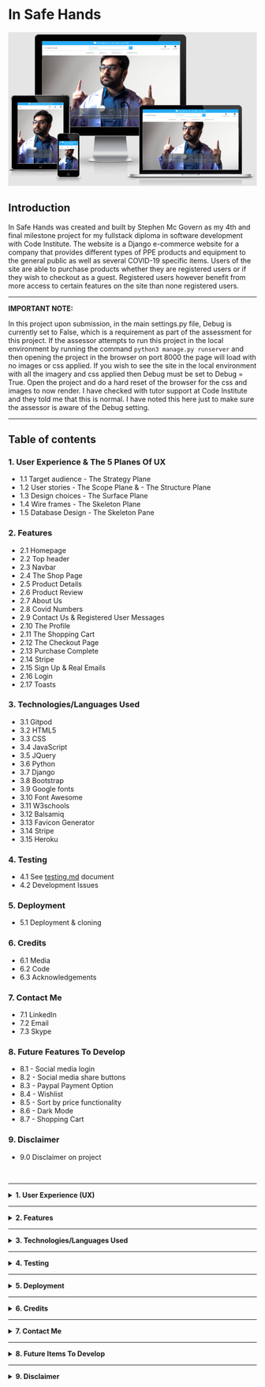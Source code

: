 # **In Safe Hands** #

![Image of site on many screens](/media/readme_images/site_responsive_image.png)

## **Introduction** ##

In Safe Hands was created and built by Stephen Mc Govern as my 4th and final milestone project for my fullstack diploma in software development with Code Institute. The website is a Django e-commerce website for a company that provides different types of PPE products and equipment to the general public as well as several COVID-19 specific items. Users of the site are able to purchase products whether they are registered users or if they wish to checkout as a guest. Registered users however benefit from more access to certain features on the site than none registered users.

<hr>

**IMPORTANT NOTE:**

In this project upon submission, in the main settings.py file, Debug is currently set to False, which is a requirement as part of the assessment for this project. If the assessor attempts to run this project in the local environment by running the command `python3 manage.py runserver` and then opening the project in the browser on port 8000 the page will load with no images or css applied. If you wish to see the site in the local environment with all the imagery and css applied then Debug must be set to Debug = True. Open the project and do a hard reset of the browser for the css and images to now render. I have checked with tutor support at Code Institute and they told me that this is normal. I have noted this here just to make sure the assessor is aware of the Debug setting. 

<hr>

## **Table of contents** ## 

### **1. User Experience & The 5 Planes Of UX** ###
* 1.1 Target audience - The Strategy Plane
* 1.2 User stories - The Scope Plane & - The Structure Plane
* 1.3 Design choices - The Surface Plane
* 1.4 Wire frames - The Skeleton Plane
* 1.5 Database Design - The Skeleton Pane

### **2. Features** ###
* 2.1 Homepage 
* 2.2 Top header
* 2.3 Navbar
* 2.4 The Shop Page
* 2.5 Product Details
* 2.6 Product Review
* 2.7 About Us
* 2.8 Covid Numbers
* 2.9 Contact Us & Registered User Messages
* 2.10 The Profile
* 2.11 The Shopping Cart
* 2.12 The Checkout Page
* 2.13 Purchase Complete
* 2.14 Stripe 
* 2.15 Sign Up & Real Emails
* 2.16 Login
* 2.17 Toasts

### **3. Technologies/Languages Used** ###
* 3.1 Gitpod
* 3.2 HTML5
* 3.3 CSS
* 3.4 JavaScript
* 3.5 JQuery
* 3.6 Python
* 3.7 Django
* 3.8 Bootstrap 
* 3.9 Google fonts
* 3.10 Font Awesome
* 3.11 W3schools
* 3.12 Balsamiq 
* 3.13 Favicon Generator
* 3.14 Stripe 
* 3.15 Heroku

### **4. Testing** ###
* 4.1 See [testing.md](testing.md) document 
* 4.2 Development Issues

### **5. Deployment** ###
* 5.1 Deployment & cloning

### **6. Credits** ###
* 6.1 Media
* 6.2 Code 
* 6.3 Acknowledgements

### **7. Contact Me** ###
* 7.1 LinkedIn
* 7.2 Email
* 7.3 Skype

### **8. Future Features To Develop** ###
* 8.1 - Social media login
* 8.2 - Social media share buttons
* 8.3 - Paypal Payment Option
* 8.4 - Wishlist
* 8.5 - Sort by price functionality
* 8.6 - Dark Mode
* 8.7 - Shopping Cart

### **9. Disclaimer** ###
* 9.0 Disclaimer on project

<br>
<hr>

<details>
<summary><strong>
1. User Experience (UX)
</strong></summary>
<br>

#### **1.1 - Target Audience - The Strategy Plane** ####

* The websites target audience is users who are looking to purchase various types of PPE equipment that the store provides. The website is a B2C (Business to consumer) website and is not aimed at the B2B (Business to business) market. The main goal of the business is to sell various type of PPE equipment to as many people as possible. Part of the business strategy is to keep users coming back to the site even if they are not buying a product on that particular visit. The more times someone visits your site, the greater the chance of them purchasing something from the store. Part of the strategy of getting users to return to the site is the covid numbers page that gives users a vast amount of user friendly interactive data on the current covid situation. This data while free to view and use, is kept behind a registered users wall, so anyone wishing to use it has to register to view it. The data is not generated by the store, but is compiled by our world in data. I recognize the potential that someone may register, view the data source and then start to use the our world in data site instead of the in safe hands site, but this is unavoidable when using 3rd party data. 

<hr>

#### **1.2 - User Stories - The Scope Plane** ####

* The main aim of the site is to sell various types of PPE equipment to the consumer market. Users who search for, and come to the site are, for the majority, already in buying mode. Therefore you want to facilitate a streamline buying experience with as few barriers as possible from product view to taking payment. The site functionality will allow users to view all of the products on the site in detail, proceed straight to a guest checkout where they can to complete the order if they so wish. The site also offers features that are only available to registered users such as the profile page, the order history page, the create reviews functionality, and the the priority messages feature. While the site offers features that are only available to logged in users, it will not lose sales by forcing people to register to complete a purchase.<br><br>
* <strong>User story - Site Owner: As the owner of the e-commerce site I want:</strong><br>
* I want to be able to offer my customers a range of various types of PPE products so i can: acquire new customers and retain regular ones who will buy their PPE products from me
* I want to be able to manage all of the items that my store sells myself so i can: Add, edit, update and remove different items quickly and easily depending on how they are selling 
* I want to offer my customers a simple, efficient and user friendly shopping experience so i can: Offer users have a good user experience on the site they will come back and provide repeat business
* I want to offer registered customers access to the latest Covid-19 data all in one place so i can: offer users a reason to come back to the site on a regular basis, they need to register to view this data so this allows me to send them email marketing to encourage them to buy and to update them on the store
* I want to encourage my users to register so i can: so they can save their details and streamline the purchasing process. Once they have registered I can also email market to this database of customers
* I want to provide a guest checkout so i can: offer users who do not wish to register the ability to still purchase from the store and checkout out in a quick and easy manner so the store doesn’t lose any potential business

#### **1.2 - User Stories - The Structure Plane** ####

* The structure of the site is based upon a base.html template that is replicated across all pages on the site. In the English speaking world people read from left to right and from top to bottom. Therefore the website should reflect this. On every page all of the site navigation is retained at the top of the page. This creates a comfortable user experience as once a user has a feel for the sites navigation and functionality, they can see it is replicated across the site, they are not confronted with a new layout or design on each page. The Navar is broken up into 4 separate categories. Shop PPE, About Us, Covid Info, and Contact Us. As the main aim of the site is to sell PPE equipment the first dropdown menu the user comes to is the Shop PPE menu. From here the user can view all of the PPE products or view them category by category. The about us, covid info and contact us pages contain only information on these items so the information is all grouped into relevant sub pages. The account management is all navigated to via the "My Account" drop down menu, and the shopping cart and checkout from the cart. When designing the sites structure, the user stories below were part of that formation process.<br><br>
* <strong>User story - Site User: As a shopper on the site I want to:</strong><br>
* I want to view all of the products in the store so i can: select a product to purchase
* I want to view individual products and their details so i can: identify the price, description, product protection rating, see the product image
* I want to, at a glance, be able to keep track of my purchases at any time on the site so i can: keep track of the value of goods in my cart so i can avoid spending to much money
* I want to be able to register for an account quickly and easily so i can: have a personal account on the site if I become a regular user
* I want to be able to log in and log out quickly and easily so i can: know my account can be securely logged on and off with only a few clicks. 
* I want to be able to recover my password simply if I forget it so i can: regain access to my account 
* I want to view my profile when i wish so i can: see my order history and order details 
* I want to search for a specific product or category so i can: quickly find the item that I am looking for 
* I want to easily select the quantity of a product once I have chosen to buy it so i can: add more of the product to the cart if I choose to buy more with a few clicks 
* I want to be offered a quick and easy checkout procedure so i: don’t have to register for an account if I don’t want to and still avail of a quick and easy checkout process 
* I want to be able to fully adjust my cart before checkout: incase I decide to buy more or a product, remove a product, or have selected the incorrect amount of a product
* I want to see an order confirmation in detail once ive completed my purchase so i can: verify that everything with my order is correct
* Most importantly I want to be able to use a payment provider I feel safe with so i can: feel safe and secure that my card details will be safe with this purchase  
<hr>

#### **1.3 - Design Choices - The Surface Plane** ####
<br>

**FONTS**

* For the website i decided to use the google font style of Josefin Sans. The idea of this typeface is to be geometric, elegant, with a vintage feeling. It is inspired by geometric sans serif designs from the 1920s. The link to the Josefin Sans font on Google Font can be found by clicking: [Here](https://fonts.google.com/specimen/Josefin+Sans#standard-styles)

![Image of Josefin Sans font](/media/readme_images/josefin_sans_image.png)

**ICONS**

* I have also incorporated icons throughout the website as they offer the user a more positive and intuitive user experience. All the icons that i have used came from Font Awesome website The link to the Font Awesome website can be found by clicking: [Here](https://fontawesome.com/)

**COLOURS**

* The primary colour i decided on for the website was the colour blue, specifically the colour #1fb4ff

![Image of #1fb4ff](/media/readme_images/1fb4ff.png)

* I chose the color blue because blue is typically associated with credibility, trust, knowledge, professionalism, cleanliness and calming. All of these qualities are valued in the medical/health industry which meant that blue was the ideal choice for this project.
* For the secondary colours i used the website Coolors to decide on which additional colour combination to use. Coolors is free website that uses a generator to run through different colours and palettes that will match and compliment the colours you have selected so far. The website can be found by clicking this link: [Click Here](https://coolors.co/)
* The full palette of colours i decided on to go with and their uses can be viewed below:

![Image of ms4 colour palette](/media/readme_images/MS4_colour_palette.png)

* #343A40 is the colour of the text on the site. This is the Bootstrap 4 colour for the class text-dark as Bootstrap 4 doesn't have a text-black colour
* #c3c1c1 is the silver/grey secondary colour that is used lightly throughout the site for things like borders
* #ffffff is the standard white colour that is the base of the site 
* #dc3545 is the standard Bootstrap red colour for warnings suck as invalid credit card information entered or warning toasts 

**IMAGES**

* Some of the imagery i used for the website was taken from Unsplash. Unsplash is a platform powered by a community of creators that have provided hundreds of thousands of their own photos for others to use in their projects free of charge as long as they abide by the Unsplash licence terms and conditions. These T&C's can be viewed by clicking [Here](https://unsplash.com/license) 
<hr>

#### **1.4 - Wire Frames - The Skeleton Plane** ####
<br>

* The wire frames for the site can be found here: [wireframes.md](wireframes.md)

<hr>

#### **1.5 - Database Design - The Skeleton Plane** ####
<br>

* Django works with SQL databases by default, I used SQLite during development. Heroku provides a PostgreSQL database for deployment. Below you can find all of the models used in this project and also a visualization of the database schema and its relationships and structure.<br>

* **The Database Schema**

![Image of database schema](/media/readme_images/database_schema.jpeg)

* **The Models**

<strong>Checkout/Models/`Order`:</strong>

| Name              | Database Key    | Field Type    | Type Validation                                                                      |
|-------------------|-----------------|---------------|--------------------------------------------------------------------------------------|
| Order Number      | order_number    | CharField     | `max_length=32, null=False, editable=False`                                            |
| User              | user_profile    | ForeignKey    | `UserProfile, on_delete=models.SET_NULL, null=True, blank=True, related_name='orders'` |
| Date & Time       | date            | DateTimeField | `auto_now_add=True`                                                                    |
| First Name        | first_name      | CharField     | `max_length=50, null=False, blank=False`                                               |
| Last Name         | last_name       | CharField     | `max_length=50, null=False, blank=False`                                               |
| Full Name         | full_name       | CharField     | `max_length=100, null=True, blank=True`                                                |
| Email             | email           | EmailField    | `max_length=254, null=False, blank=False`                                              |
| Phone Number      | phone_number    | CharField     | `max_length=20, null=False, blank=False`                                               |
| Street Address 1  | street_address1 | CharField     | `max_length=80, null=False, blank=False`                                               |
| Street Address 2  | street_address2 | CharField     | `max_length=80, null=False, blank=False`                                               |
| Town or City      | town_or_city    | CharField     | `max_length=40, null=False, blank=False`                                               |
| County            | county          | CharField     | `max_length=80, null=True, blank=True`                                                 |
| Eircode           | eircode         | CharField     | `max_length=20, null=True, blank=True`                                                 |
| Country           | country         | CharField     | `blank_label='Select Country *', null=False, blank=False`                              |
| Delivery          | delivery_cost   | DecimalField  | `max_digits=6, decimal_places=2, null=False, default=0`                               |
| Order Total       | order_total     | DecimalField  | `max_digits=10, decimal_places=2, null=False, default=0`                               |
| Grand Total       | grand_total     | DecimalField  | `max_digits=10, decimal_places=2, null=False, default=0`                               |
| Original Cart     | original_cart   | TextField     | `null=False, blank=False, default=''`                                                  |
| Stripe Payment ID | stripe_pid      | CharField     | `max_length=254, null=False, blank=False, default=''`                                  |
<br>

<strong>Checkout/Models/`OrderLineItem`:</strong>

| Name            | Database Key   | Field Type   | Type Validation                                                                      |
|:-----------------|:----------------|:--------------|:--------------------------------------------------------------------------------------|
| Order           | order          | ForeignKey   | `Order, null=False, blank=False, on_delete=models.CASCADE, related_name='lineitems'` |
| Product         | product        | ForeignKey   | `Product, null=False, blank=False, on_delete=models.CASCADE`                         |
| Quantity        | quantity       | IntegerField | `null=False, blank=False, default=0`                                                 |
| Line Item Total | lineitem_total | DecimalField | `max_digits=6, decimal_places=2, null=False, blank=False, editable=False`            |

<br>

<strong>Contact Us/Models/`ContactMessages`:</strong>

| Name          | Database Key  | Field Type    | Type Validation                                                |
|:---------------:|:---------------:|:---------------:|----------------------------------------------------------------|
| Sender        | sender        | ForeignKey    | `UserProfile, on_delete=models.CASCADE, null=True, blank=True` |
| Subject       | subject       | CharField     | `max_length=80, null=False, blank=False`                       |
| Message       | message       | TextField     | `max_length=3000, null=False, blank=False`                     |
| Date & Time   | date          | DateTimeField | `auto_now_add=True, editable=False`                            |
| Contact Email | contact_email | EmailField    | `max_length=254, null=True, blank=True`                        |

<br>

<strong>Products/Models/`Category`:</strong>

|      Name     |  Database Key | Field Type |             Type Validation            |
|:-------------:|:-------------:|:----------:|:--------------------------------------:|
|      Name     |      name     |  CharField |      `max_length=200, blank=False`     |
| Friendly Name | friendly_name |  CharField | `max_length=200, null=True,blank=True` |

<br>

<strong>Products/Models/`Product`:</strong>

| Name              | Database Key | Field Type   | Type Validation                                                |
|-------------------|--------------|--------------|----------------------------------------------------------------|
| Category          | category     | ForeignKey   | `'Category', null=True, blank=True, on_delete=models.SET_NULL` |
| Product Id        | p_id         | CharField    | `max_length=200, null=True, blank=True`                        |
| Name              | name         | CharField    | `max_length=200`                                               |
| Description       | description  | TextField    |                                                                |
| Price             | price        | DecimalField | `max_digits=6, decimal_places=2`                               |
| Protection Rating | rating       | DecimalField | `max_digits=6, decimal_places=2, null=True, blank=True`        |
| Image URL         | image_url    | URLField     | `max_length=1024, null=True, blank=True`                       |
| Image             | image        | ImageField   | `null=True, blank=True`                                        |

<br>

<strong>Products/Models/`UserProfile`:</strong>

| Name                     | Database Key            | Field Type    | Type Validation                                       |
|--------------------------|-------------------------|---------------|-------------------------------------------------------|
| User                     | user                    | OneToOneField | `User, on_delete=models.CASCADE`                      |
| Default Email            | default_email           | EmailField    | `max_length=254, null=True, blank=True`               |
| Default Phone number     | default_phone_number    | CharField     | `max_length=20, null=True, blank=True`                |
| Default Street Address 1 | default_street_address1 | CharField     | `max_length=80, null=True, blank=True`                |
| Default Street Address 2 | default_street_address2 | CharField     | `max_length=80, null=True, blank=True`                |
| Default Town Or City     | default_town_or_city    | CharField     | `max_length=40, null=True, blank=True`                |
| Default County           | default_county          | CharField     | `max_length=80, null=True, blank=True`                |
| Default Eircode          | default_eircode         | CharField     | `max_length=20, null=True, blank=True`                |
| Default Country          | default_country         | CountryField  | `blank_label='Select Country', null=True, blank=True` |                                       |

<br>

<strong>Reviews/Models/`ProductReview`:</strong>

|       Name       |   Database Key   |   Field Type  |                          Type Validation                         |
|:----------------|:----------------|:-------------|:----------------------------------------------------------------|
|   Review Title   |   review_title   |   CharField   |             `max_length=90, null=False, blank=False`             |
| Reviewed Product | reviewed_product |   ForeignKey  |   `Product, null=False, blank=False, on_delete=models.CASCADE`   |
|     Reviewer     |     reviewer     |   ForeignKey  | `UserProfile, null=False, blank=False, on_delete=models.CASCADE` |
|      Review      |      review      |   TextField   |                         `max_length=500`                         |
|    Date & Time   |       date       | DateTimeField |                        `auto_now_add=True`                       |
<br>

</details>

<hr>

<details>
<summary><strong>
2. Features
</strong></summary>
<br>

#### **2.1 - Home Page** ####

* When the user lands on the homepage they will see the main homepage image which is of a doctor. In this image the doctor is pointing upwards towards the top of the page with the forefinger on each hand. I choose this image specifically because i thought it worked well as the doctor appears to be pointing towards towards the dropdown menu and the search bar located above the image, so at a glance its like he is drawing your attention to the main functioning part of the page. 

![Image of homepage](media/readme_images/homepage.png)

* At the base of the page i have used a bootstrap carousel to display 3 reviews that customers have left about the site. On these carousels i have used an image of a person (To represent the customer) and their brief review. I have also used indicators letting users see visually below the review that there are 3 reviews in total that are being filtered through. I have disabled click feature so users don't have the ability to click through the reviews, the reviews are on a set timer and rotate evenly.

<hr>

#### **2.2 - Top header** ####

* The top header on the page consists of 3 separate items. The company brand/logo occupies the top left 3rd of the screen. If the user clicks on the company brand/name the user will be be brought back to the homepage.

![Image of brand/logo](media/readme_images/brand:logo.png)

* The center of the screen is occupied by the search bar. Here users can search for items in the store by typing in a key/search word. If that word is in the name or description of the product then the page will return a list of those products for the user to view. If there are no items that match the search/keyword then no products will be displayed on the products page and the user will see the message 0 Products found for "(search/keyword)". If the user doesn't enter a search/keyword and just presses the search button then they will be brought to the all products page where all of the products available are listed. 

![Image of search bar](media/readme_images/search_bar.png)

* The right hand side of the header is where the user login and shopping cart are located. Here users can see at a glance if anything is in their cart and if so the value of those items. When the shopping cart is empty the cart test will be black. When the user adds an item to the shopping cart the value of those items will be displayed on the cart in red. I choose to make the text red as it is more catching and it will stand out clearly against the black. 

![Image of shopping cart](media/readme_images/shopping_cart.png)

* If the user clicks on the My Account icon they will, depending on if they are logged in or not, see different account management options. A none logged in user will see the the option to register or to log in. (Screenshot Below)

![Image of user icon](media/readme_images/user_account.png)

* A logged in user will see the options to view their profile, and to logout.

![Image of logged in user options](media/readme_images/user_account_logged_in.png)

* An admin or superuser will see the same options as a logged in user however they will also see the option to Add Products to the store. Only superusers and admin staff have this functionality. (Screenshot below)

![Image of superuser options](media/readme_images/super_user_logged_in.png)

<hr>

#### **2.3 - The Navbar** ####

* The navbar is a bootstrap navbar that contains 4 separate dropdown menus to allow users to easily navigate the site. The first dropdown is the one that is for the store and will allow users to search for different types of PPE products that the site offers. Users can search for all the PPE equipment on one single page, or search via category of items the store sells.

![Image of Shop PPE dropdown](media/readme_images/shop_dropdown.png)

* The second dropdown item will bring users to the about us page where user can read a bit more information about the company. This is just a standard about us page one would expect. 

![Image of about us dropdown](media/readme_images/about_us.png)

* The third dropdown is the one for up to date information on Covid-19.

![Image of covid numbers dropdown](media/readme_images/covid_numbers.png)

* The final dropdown will bring the users to the contact us page. 

![Image of contact us dropdown](media/readme_images/contact_us.png)

* On mobile devices the navbar will shrink and can be opened by the user if they click on the hamburger icon on the top left of the page. After clicking all of the items will again be visible for the user to navigate the site. 

![Image of Navbar on mobile](media/readme_images/navbar_opened.png)
<hr>

#### **2.4 - The Shop Page** ####

* Users to the site have the ability to shop in a number of different ways on the site. The first way is using the search bar at the top of the page. Here users can search for products via a products name, or by a key word that is mentioned in the products description. The page will return the number of products that meet that search criteria and also display the number of items its returned in the top left above the items (Screenshot below)

![Image of name searched for via name](media/readme_images/search_via_name.png)

* The second way users can shop is via the SHOP PPE dropdown menu in the navbar. Here all of the items the shop sells are broken up into their respective categories, so users can quickly and easily search for what they need with a few clicks. 

![Image of shop dropdown](media/readme_images/shop_dropdown.png)

* After the user clicks on a category the page will render all of the products in that category and also display the number of products in that category. The image below is what is displayed if the user searches for "covid testing" 

![Image of category search results](media/readme_images/covid_testing_search.png)

* Finally if the user just clicks on the search button on the search bar without entering anything to search for then all of the products the store currently sells will be listed 

![Image of all products](media/readme_images/all_products.png)

<hr>

#### **2.5 - Product Details Page** ####

* The product details page gives users a detailed view of the product they are considering buying. The page will render the exact same for each product, only the product information will change to allow for a better user experience. Logged in users and guest users will see the same page layout apart from one difference, and that is logged in users will see the "Review This Product" button. On the product details page users will see:
1. Product Name 
2. Product Price
3. Protection level offered by the product
4. Product Category
5. Product Description
6. Read the reviews


The functionality on this page will: 
1. Allow users to add a specified quantity of a product to the cart
2. Post reviews (Logged in users only) 

Admin users will also have the ability to:
1. Edit a product
2. Delete a product 

![Image of product details page](media/readme_images/product_details.png)

* The page will maintain its structure on tablets (Screenshots below:)<br>

![Image of product details page on tablet](media/readme_images/product_details_tablet.png)

<br>

However on smaller mobile devices and mobile phones the product information will stack one section on top of the other segregated by section type (Screenshots below:)<br>

![Image of product details page on mobile phone](media/readme_images/product_details_mobile_1.png)

<br>

![Image of product details page on mobile phone](media/readme_images/product_details_mobile_2.png)


<hr>

#### **2.6 - Product Review Page** ####

* One of the pass criteria for this project was to:<br>

* <strong>"Implement at least 1 form, with validation, that allows users to create and edit models in the backend"</strong>

* The feature i have chosen for this is criteria is a registered users product review feature. A product review feature is something that most users expect to find on a modern e-commerce website. A review feature is a benefit to both customers and the store owner alike. When a store offers customers a review function it creates a better user engagement experience on your site. It allows users to leave feedback about what they thought about the product they have purchased. The review feature also lets the user know that their feedback is valued and is listened to. This feature also allows other potential customers to make a better buying decision based on the reviews of other users who have purchased the product. Finally it also allows the store owner to view the feedback each product is receiving. Store owners should never be afraid of a negative review, if a review is negative but constructive it will highlight a weak point that can be improved upon and the store owner will know they have 2 options. Firstly they can relay this feedback back to the manufacturer/supplier and see if it is possible ot improve the product, or if this is not an option, then the store owner can discontinue selling the product. 

* Anyone on the site will have the ability to read reviews, but to drive registration and sign ups, creating a review is only available to registered users who are logged in. On the product details page a none logged in user will see the following prompt under the reviews section  <strong>"Have you purchased this product? If you are a registered/logged in user then you can leave a review for this item and let others know your feedback. Login or register by clicking on the My Account icon on the top right of the page."</strong>

![Image of review prompt none logged in users](media/readme_images/review_prompt_2.png)

* However logged in users will see a different prompt. The prompt they will see is: <strong>"If you've purchased this product why not leave a review so others can see your feedback"</strong> (Screenshot below:)

![Image of review prompt logged in users](media/readme_images/review_prompt.png)

* The review page is based on the ProductReview model. That model can be found below:

`class ProductReview(models.Model):`<br>
&nbsp; &nbsp; &nbsp; `review_title = models.CharField(max_length=90, null=False, blank=False)`<br>
&nbsp; &nbsp; &nbsp; `reviewed_product = models.ForeignKey(Product, null=False, blank=False, on_delete=models.CASCADE,)`<br>
&nbsp; &nbsp; &nbsp; `reviewer = models.ForeignKey(UserProfile, null=False, blank=False, on_delete=models.CASCADE)`<br>
&nbsp; &nbsp; &nbsp; `review = models.TextField(max_length=500)`<br>
&nbsp; &nbsp; &nbsp; `date = models.DateTimeField(auto_now_add=True)`<br><br>
    `class Meta:`<br>
&nbsp; &nbsp; &nbsp; # This will correct the verbose spelling in Django admin to the correct plural spelling of reviews<br>
&nbsp; &nbsp; &nbsp; `verbose_name_plural = 'Reviews'`<br><br>
&nbsp; &nbsp; &nbsp; `def __str__(self):`<br>
&nbsp; &nbsp; &nbsp; # Renames the instance of the ProductReview model with the review title<br>
&nbsp; &nbsp; &nbsp; `return self.review_title`<br>

* The form that will render for the user can be seen below, it will have:
1. Review from = `reviewer`
2. Review Title = `review_title`
3. Reviewed Product = `reviewed_product`
4. Your Review = `review`
5. Submit review button

![Image of add review page](media/readme_images/add_review.png)

* The field for the reviewer automatically generates the username of the current logged in user. This input field i have disabled so users are not able to adjust or alter it in any way. This was done as a defensive measure because if you were to leave users to have to input their own username this would eventually lead to human error and incorrect information being entered. Because it auto populates now we can be sure all reviews will have the correct username added to it.
* The reviewed product field is a dropdown menu that lists all of the items currently available in the store. The user can select the product they wish to review from this menu when creating their review. I may adjust this in the future so when a user clicks on the review this product button this field auto populates with the product name of the item the user has clicked through from.

![Image of product review dropdown menu](media/readme_images/select_product_for_review.png)

* All fields on the model are required fields. The `date` field is automatically generated but that field is hidden on the review form as it is automatically generated and you don't want the user adjusting it. Once a review has been created and the form has been validated it will be posted to the product details page as well as to the backend. The reviews in the backend are displayed to the owner with the layout below: 

![Image of product review in django](media/readme_images/reviews_in_django.png)

* When the user clicks on the review it will open in the admin page and the store owner can read the review (Screenshot below:)

![Image of product review in django opened](media/readme_images/reviews_in_django_opened.png)

* For displaying the product reviews on the site i have used a Bootstrap collapsible container with a `overflow-y` set to `scroll`. The reason for this again is defensive programming. As more and more users come to the site and reviews start to build up, i didn't want to someone to click on the "Read Product Reviews" button and then have 20 or 30 reviews appear for the user to have to scroll down what becomes a very long page. The collapsible element means the user will stay on the same part of the page and can just scroll through the reviews. I used this feature as i was especially conscious as to how the reviews would display on mobile devices (Screenshot below:)

![Image of product review on mobile](media/readme_images/review_on_mobile.png)

The 2nd part of the criteria on this model is that users must be able to edit a model. To meet this criteria i have also added the feature for users to be able to edit their own reviews. Users can only edit reviews they have created. As you can see in the image above a user, whether anonymous or not, can view all of the reviews on the site, but when a user is logged in they can see the <strong>"Edit your review"</strong> link next to the review they have created.

![Image of edit your review link](media/readme_images/edit_your_review_link.png)

* When the user clicks on the edit your review link the edit review page will open. It is the exact same as the add a review page however all of the information from the previous review will be populated so they user can read over their original review before editing and saving. 

![Image of edit your review page](media/readme_images/edit_your_review_page.png)

* Once the review has saved the updated review will be reflected both in the backend and on the site. 

<hr>

#### **2.7 - About Us Page** ####

* This is a standard about us page you would expect to find on any business site. It has an image of 2 medial workers and some text detailing a bit about the company.

![Image of about us page](media/readme_images/about_us_page.png)
<hr>

#### **2.8 - Covid Numbers Page** ####

* One of the features of the site is the covid map that provides users with up to the minute covid-19 data and stats. Again, as part of the strategy to get as many people to register on the site as possible this data is kept behind a registered users wall. Unregistered users are informed upon landing on the page that to view the data they only need to register on the site and don't need to purchase any items. (Screenshot below) 

![Image of covid numbers page none logged in users page](media/readme_images/covid_numbers_1.png)

* If a user registers and comes back to the Covid Numbers page they will see the following map.

![Image of covid numbers page logged in users](media/readme_images/covid_numbers_2.png)

* This map offers users a huge wealth of information that is updated daily. Users can view the latest charts, maps, tables, sources and are free to download some the data. Users can use this page to see covid stats on a global, regional and country by country basis. Again by incorporating this feature into the site you are firstly making users register to see the data, and secondly you are providing them with a reason to come back and visit the site on a regular basis. The goal here would be to convert some of these regular visitors into customers. If covid numbers in their locality are increasing or at a high level, then this information can act as a motivator and encourage users to purchase PPE equipment on the site. 
<hr>

#### **2.9 - Contact Us Page & Registered User Messages** ####

* One of the other pass criteria for this project was to:<br>

* "Create at least 1 form with validation that will allow users to create records in the database (In addition ot the authentication mechanism").
* The feature i have chosen to meet this requirement is a priority messaging service. One of the main goals of any e-commerce site is to get as many people as possible signed up and spending money. A site should always be pushing for users to sign up and register, even if they don't buy something on the first visit (They could be on the site to use the covid numbers feature listed above) because it still allows the site owner to build their user database and email market to these registered users at a later date. 
* If an unregistered user logs onto the site and navigates to the contact us page, they will see the company contact details as you would normally expect, below that they will see a message explaining about the registered users priority messages function and also a link for customers to sign up or log in (screenshot below) 

![Image of priority messages user prompt](media/readme_images/user_messages_1.png)

* Once a registered/logged in user comes to the site on the contact us page they will see the message box automatically displayed. To hit the message home again to logged in users there is some text above the message form explaining that any message sent to the site via this messaging center will take priority over all other incoming communication.

![Image of priority messages page for registered users](media/readme_images/user_messages_2.png)

On the form the logged in user will see the following visible fields:
> Message From (Required)<br>
> Message Subject (Required)<br>
> Message Text Box (Required)<br>
> Users email (Not required)<br>

The model for this form can be found below:

`class ContactMessages(models.Model):`<br>
&nbsp;&nbsp;`sender = models.ForeignKey(UserProfile, on_delete=models.CASCADE, null=True, blank=True)`<br>
&nbsp;&nbsp;`subject = models.CharField(max_length=80, null=False, blank=False)`<br>
&nbsp;&nbsp;`message = models.TextField(max_length=3000, null=False, blank=False)`<br>
&nbsp;&nbsp;`date = models.DateTimeField(auto_now_add=True, editable=False)`<br>
&nbsp;&nbsp;`contact_email = models.EmailField(max_length=254, null=True, blank=True)`<br>
    <br>
    # This will correct the spelling in Django admin to the correct plural spelling<br>
    `class Meta:`<br>
    &nbsp;`verbose_name_plural = 'Contact Messages'`<br>
    <br>
    # Renames the instance of the ContactMessages model with the ContactMessages name
    `def __str__(self):`<br>
    &nbsp;`return self.subject`<br>

* The `sender` (Message From:) field is automatically generated depending on which user is logged in to the site. I have also made this input field disabled so the user can not adjust or alter it, this is to ensure that every message can be attached to a specific registered site user. For a better user experience the disabled feature also stops the user clicking on the name and a highlight box appearing and creating the impression the user can adjust the field. 
* The `subject`, `message` and `email` field are self explanatory. I also have a `date & time` field which is not displayed to the user.
* This messaging service allows users to create records (messages) in the database as well as providing all the information i have stipulated as required in the model. In the django admin panel how the messages are received and displayed can be seen in the screenshot below. 

![Image of registered messages in Django](media/readme_images/django_user_message.png)

* As you can see they are displayed just like an incoming email would be displayed. When the site administrator clicks on the message they will see it in full, again with all of the information below on display. 
<br>

![Image of registered messages opened in Django](media/readme_images/django_user_message2.png)

* This allows the site owner to keep a record of any messages sent on the site from registered users. The main drive for this is to encourage registered users to message the store through the message facility on the website and not just via an email. This in tandem with the Covid Numbers data is done to encourage users of the site to return to it as regularly as possible. The more people that are visiting the site, the more the odds increase that the user may decide to spend some money while they are on the site. 

**FUTURE DEVELOPMENT** 
* As a future feature i would like to expand upon this and try and develop it as a 2 way messaging service as opposed to its current set up as a one way feature. This was beyond the scope of what i was able to achieve in the time frame allowed for this project but it is a feature i would like to build upon. 

<hr>

#### **2.10 - The Profile Page** ####

* Registered users on the site will have their own dedicated profile page. On this page users will see 2 features. The first one is their address and contact details. The 2nd will be their order history. 

* The address and contact details page allows users of the site to both create and update records in the backend. Users are able to log in at any time to the site and update their details and save them with a single click.

![Image of user profile page](media/readme_images/profile_details.png)

* When the user purchases an item and goes to the checkout page the delivery address will auto populate the delivery address if the user has saved that info. I have also set this form up so the personal details of the order recipient are not auto generated and must be entered in by the user (Screenshot below)

![Image of user checkout page](media/readme_images/checkout_page.png)

* The user will still have to enter a name, email and phone number on the checkout page for the order to be processed. I chose this approach as a user may not be home when an item is being delivered to their property, this allows the user purchasing their product to put the name and number of someone else who may be home and their contact details for the courier to reach. 
* The 2nd feature on the profile page is the order history feature. Registered users on the site will be able to see all of the orders they have placed on the site previously.

![Image of user order history](media/readme_images/order_history.png)

* The user will see a small summary of the previous orders they have placed on the site in this section. If they wish to see a more detailed breakdown of that order they can do so by clicking on the order number and they will be brought to the order in more detail (Screenshot below:)

![Image of user order history detailed](media/readme_images/order_history_detailed.png)

<hr>

#### **2.11 - The Shopping Cart Page** ####

* Once a user has added an item/items to the shopping cart they will be able to view it by clicking on the shopping cart icon. When they get to the shopping cart it will look like the image below: 

![Image of user shopping cart](media/readme_images/shopping_cart_2.png)

* Here users will see a line by line breakdown of all of the items in their shopping cart. They will have the ability to adjust each line item directly in the cart and increase the quantity or remove an item completely with just a couple of clicks. 
* After all of the line items the user will see a summary of their shopping cart at the bottom of the page. This summary will detail:<br>
1. The number of items in the cart 
2. The cart total (Value of items purchased) 
3. Delivery fee (If applicable)
4. Total amount due
5. If the user is spending below the free delivery threshold they will also see a prompt informing them if they spend a certain amount of money they will qualify for free delivery (Screenshot below)<br><br>

![Image of cart breakdown](media/readme_images/cart_breakdown.png)

* They also have a button "Keep Shopping" that will bring them back to the store if they wish to continue shopping and a "Secure Checkout" button to proceed to the checkout. 

<hr>

#### **2.12 - The Checkout Page** ####

* As covered above in the profile section above on the checkout page the user has to enter their contact details, their deliver address, and their payment details. 
* There are 2 buttons on the page for the user to be able to go back and adjust their order 1 last time, or to complete the form and then complete their order. 

![Image of user checkout page](media/readme_images/checkout_page.png)

* To encourage the user to spend a bit more money on this purchase the free delivery prompt will be located at the bottom of the page to try and encourage a user to spend some more money so they can avail of this feature. 
* The only difference on the form for a logged in/registered user vs an anonymous user is a logged in user will have the option to save the delivery address to their profile via a checkbox.  

![Image of cart checkbox](media/readme_images/checkout_checkbox.png)

* A none registered user will see the prompt asking them do they wish to "Create an account or login to save this information, or continue as an unregistered shopper"

![Image of cart create an account or login prompt](media/readme_images/checkout_login_register_prompt.png)

* The payment processor on the Checkout page is from Stripe. 

<hr>

#### **2.13 - Purchase Complete Page** ####

* Once the users purchase has been completed they will receive a confirmation message detailing everything about their order. They will have:
1. A thank you for your business prompt (The users name will automatically be generated in this thank you prompt as i feel it adds a bit of personalization to the thank you message.)
2. An order number
3. An order placed date and time
4. List of items they purchased
5. Breakdown of the costs
6. The delivery details listed

![Image of user order history detailed](media/readme_images/order_history_detailed.png)

<hr>

#### **2.14 - Stripe In The Background** ####

* The shopping cart in this project is powered by Stripe which was one of the pass criteria for this MS4 project. After a user has finished shopping on the site and has added an item/items to the cart they then proceed to the checkout page. (Screenshot below:) 

![Image of user order in checkout before payment](media/readme_images/stripe_1.png)

* When the checkout page is generated a payment intent will also be created in the events section of the stripe dashboard which you can see in the screenshot below. 

![Image of event created in stripe](media/readme_images/stripe_2.png)

* After the user has entered all their details into the checkout form and the form passed validation checks the user will then click on the pay now button. The user will see an animated gif (Screenshot below) and a message asking them not to close the browser. 

![Image of processing gif](media/processing/processing-1.gif)

* If the users payment has been successfully processed by stripe, the user will see an order confirmation page generated with a breakdown of their order. (Screenshot below)

![Image of user order in checkout before payment](media/readme_images/stripe_order_confirmation_1.png)

In the Stripe dashboard we can see the following 3 events in relation to that payment which are:
1. Event created
2. Event charged
3. Event succeeded 

![Image of stripe events in dashboard](media/readme_images/stripe_3_events.png)

* When we drill into the stripe event data we can see the information that has been captured by stripe. The 4 main pieces of information are:
1. Amount To be charged 

![Image of stripe events in dashboard](media/readme_images/stripe_amount_charged.png)

2. Billing address and contact details:

![Image of stripe event billing and contact details](media/readme_images/stripe_billing_and_contact.png)

3. The metadata we have set up to capture:
* Shopping cart item id and quantity of that item
* If the user has checked the "Save Delivery Address Info" checkbox on the checkout page (Registered users only)
* Customer Username 

![Image of stripe event meta data](media/readme_images/stripe_metadata.png)

* If the user is an anonymous user (Not registered or logged in) then we will also see this reflected in the metadata

![Image of stripe event meta data anonymous user](media/readme_images/metadata_anonymous_user.png)

4. The final crucial part of the information that we capture is the shipping address. 

![Image of stripe shipping details](media/readme_images/stripe_shipping_address.png)

* This set up allows us to capture all of the information we would need for an order in the store. 

NOTE ON SHIPPING ADDRESS:

* For now in this project the shipping and billing address are the same. I future i would like to develop the option for the registered users to be able to add multiple shipping & billing addresses. However due to time constraints and a rapidly approaching deadline on this project it is a feature i will have ot develop at a later date.

#### **2.14 - Stripe continued - Webhooks** ####

* In this project i also incorporated the use of Stripe Webhooks. Webhooks in ths project are used for when a user places and order and presses the pay now button, and the either intentionally or unintentionally closes the browser, or if the form fails to submit correctly. If that is the case the order will still be placed and show up in Django, and all of the payment details will still be delivered into our stripe account. 
* Webhooks prevent a user placing an order on the site, their browser closing intentionally or unintentionally, they user being billed and not receiving their items, which is not what you want to have happen as a store owner.

<strong>DEVELOPMENT ISSUE: Please see section 4 of this document testing to read up on the webhook development issue i encountered.</strong> 

<hr>

#### **2.15 - Sign Up & Real Emails** ####

* If a user wishes to become a registered user on the site they can do so in a matter of minutes. The step by step process is:
1. Click on the My Account icon in the top right and side of the page on desktop or in the top row on mobile, from the drop down menu click on Register.
2. On the sign up page the user will be asked for their email address, to create their own username, and to enter a password of their choosing.

![Image of sign up page](media/readme_images/sign_up_page.png)

* This form requires validation so if the user tries to register by leaving some or all of the fields blank, then a pop up will let them know a missing field is required (Screenshot below:)

![Image of sign up page validation](media/readme_images/sign_up_validation.png)

* Also if a user tries to sign up with a username or email that is already in use they will be notified when they try and submit the form that the email/username they are trying to submit is already in use (Screenshot below:)

![Image of of sign up page validation](media/readme_images/sign_up_validation_2.png)

3. If the user competes the form with fully validated details they will see a form letting them know that an email has been sent to the email address they specified and they need to verify this email by clicking on the link provided. Screenshot of this page and the email sent is below:

![Image of verify email page](media/readme_images/verify_email_page.png)
<br>

![Image of verify email sent](media/readme_images/confirm_email.png)

4. Once the user clicks on the link in the email the confirmation page on the site will open and the user just needs to click the confirm email address button (Screenshot below:)

![Image of confirm email page](media/readme_images/confirm_email_page.png)

5. Once the user clicks ont he confirm button they will be diverted to the login page which you can see below.

#### **2.16 - Log In** ####

* The login page on the site is a very simple one, all the user needs to do is enter their username or email address along with their password. Both fields are required for the form to be valid and the form will not submit unless the details are correct and entered. 

![Image of login page](media/readme_images/log_in.png)

The additional features on the login page are 
1. Remember me (So users who are logging in again don't need to reenter their details) 
2. Forgot password
3. Sign Up (This is incase a none registered user lands on the page they will see the notice at the top explaining they need ot register for an account first)

* If the user has forgotten their password they can recover it by clicking on the Forgot Password link. If they click on this they will be asked to enter their password and reset instructions will then be emailed to them. 

![Image of password reset page](media/readme_images/password_reset_page.png)

* The email the user receives can be seen in the email below: 

![Image of password reset email](media/readme_images/password_reset_email.png)

* After the user clicks on the link the will be brought to the page where they can then enter a new password (Screenshot below:)

![Image of password reset page](media/readme_images/reset_password_page.png)

<hr>

#### **2.17- Toasts** ####

* Finally to provide for a better user experience on the site i have used Bootstrap Toasts to provide users with feedback when they commit a specific action, adding an item to the cart for example. I have tried out several different toasts that incorporate images, cart totals, cart summaries and free shipping points. After trying all of these out on the site i decided i would keep the toast messaging to a small summary of each user action.

* Each toast has also been colour coded for each category of success, error, warning and info so the user will know at a glance if their action has been successful or not. 

</details>
<hr>

<details>
<summary><strong>
3. Technologies/Languages Used
</strong></summary>
<br>

* 3.1 - [Gitpod](https://www.gitpod.io/) - Is the IDE recommended for Code Institute students and the one i chose to develop this project in.
* 3.2 - [HTML5](https://html.com/html5/#What_is_HTML) - This is the markup language i used for this project.<br>
* 3.3 - [CSS](https://en.wikipedia.org/wiki/CSS) - I used CSS to help alter and adjust the presentation of the website to create a pleasant user experience.<br>
* 3.4 - [JavaScript](https://en.wikipedia.org/wiki/JavaScript) - JavaScript often abbreviated as JS, is a programming language that conforms to the ECMAScript specification. Alongside HTML and CSS, JavaScript is one of the core technologies of the World Wide Web.<br>
* 3.5 - [JQuery](https://jquery.com/) - jQuery is a fast, small, and feature-rich JavaScript library. It makes things like HTML document traversal and manipulation, event handling, animation, and Ajax much simpler with an easy-to-use API that works across a multitude of browsers.
* 3.6 - [Python](https://www.python.org/) - Python is an interpreted high-level general-purpose programming language. Python's design philosophy emphasizes code readability with its notable use of significant indentation. Its language constructs as well as its object-oriented approach aim to help programmers write clear, logical code for small and large-scale projects.
* 3.7 - [Django](https://www.djangoproject.com/) - Django is a high-level Python web framework that encourages rapid development and clean, pragmatic design. Built by experienced developers, it takes care of much of the hassle of web development, so you can focus on writing your app without needing to reinvent the wheel. It’s free and open source.
* 3.8 - [Bootstrap](https://getbootstrap.com/) - Bootstrap is a free and open-source CSS framework directed at responsive, mobile-first front-end web development. It contains CSS- and JavaScript-based design templates for typography, forms, buttons, navigation, and other interface components.
* 3.9 - [Google fonts](https://fonts.google.com/) - Launched in 2010 Google Fonts is a library of 1,023 free licensed font families. For this project i went with the google font of Josefin Sans.
* 3.10 - [Font Awesome](https://fontawesome.com/) - Font awesome is world's most popular and easiest to use icon set. Users have access to thousands of different icons that will cover nearly every icon you are looking for and incorporating them into your website is very easy. 
* 3.11 - [W3schools](https://www.w3schools.com/) - One of the first ports of call for any developer. It has a vast amount of content and code tutorials that will help explain how code works. A great free resource for every developer. 
* 3.12 - [Balsamiq](https://balsamiq.com/) - Balsamiq Wireframes is a small graphical tool to sketch out user interfaces for websites and web / desktop / mobile applications. I used Balsamiq to formulate my initial ideas for the site so i could visualize how the site would look and also be able to gage the scope of the project. 
* 3.13 - [Favicon](https://favicon.io/favicon-generator/) - A free and simple website that allows you to create, build and customize your Favicons for your own site.
* 3.14 - [Stripe](https://stripe.com/) - Stripe is an Irish-American financial services and software as a service company dual-headquartered in San Francisco, United States and Dublin, Ireland. The company primarily offers payment processing software and application programming interfaces for e-commerce websites and mobile applications.
* 3.15 - [Heroku](https://www.heroku.com/) - Heroku is a container-based cloud Platform as a Service (PaaS). Developers use Heroku to deploy, manage, and scale modern apps. The platform is elegant, flexible, and easy to use, offering developers the simplest path to getting their apps to market.

</details>
<hr>

<details>
<summary><strong>
4. Testing
</strong></summary>

<br>

#### **4.1 The testing.md file** ####

* Testing information can be found in the [testing.md](testing.md) file.
<hr>

#### **4.2 Development Issues** ####
<br>

**1. SECRET_KEY Issue**

**PROBLEM**

* When I began building the project I started to make commits to Github. After making some commits I received an email from Django saying I had inadvertently exposed my secret key. The email I received is below. 

* "GitGuardian has detected the following Django Secret Key exposed within your GitHub account."

Details
- Secret type: Django Secret Key
- Repository: smcgdub/MS4_In_Safe_Hands
- Pushed date: September 6th 2021, 16:42:54 UTC

#### **SOLUTION** ####

* To rectify this I discarded the secret key that was initially created during the project set up. I then replaced the secret key with the code on line 25 of the settings.py file which is: `SECRET_KEY = os.environ.get('SECRET_KEY')`

* I then created a brand new secret key and have stored this in my Gitpod variables. I stopped and restarted the workspace and ran the project using `python3 manage.py runserver` Everything is now running as normal and the new SECRET_KEY is secured and no longer exposed and the old one has been discarded. 
<hr>

**2. Toasts Issue**

**PROBLEM**

* During development i was going to use the Bootstrap toasts to provide feedback to a user when they completed various actions on the site. The Boutique Ado project provided some tutorials on how to install these. However when i followed the Boutique Ado tutorial i found that my toasts were not being displayed when i added an item to the shopping cart.

**SOLUTIONS TRIED**

* The first thing i did was to inspect the page after adding an item to the checkout to see if the element was being generated. The 2 screenshots below confirmed that the elements were in fact being generated. 

![Image of toast element 1](media/readme_images/toast_inspect_1.png)

![Image of toast element 2](media/readme_images/toast_inspect_2.png)

The screenshot below also shows that the item was added to the cart and the information was being generated, but just wasn't displaying. 

![Image of toast element 3](media/readme_images/toast_inspect_3.png)

#### **SOLUTION** ####

* Once i knew the element was being generated i looked on Google and Bootstrap as to why this might not have been generated. I also checked on slack. After speaking with tutor support the solution we found was i needed th change the jQuery `<script>` at the bottom of the page to:<br>

`<script src="https://code.jquery.com/jquery-3.5.1.min.js"integrity="sha256-9/aliU8dGd2tb6OSsuzixeV4y/faTqgFtohetphbbj0=" crossorigin="anonymous"></script>`

* I have tested the site and this appears to have resolved the issue. The toasts are displaying as normal. 
<hr>

**3. Stripe Card Font**

**PROBLEM**

* The placeholder text in the credit card input on the checkout page isn't set to the same font as the rest of the site. I have tried to set this to the font used on the rest of the site which is "Josefin Sans" however the font seems to always load as the back up font which is "Sans-serif". 

**SOLUTIONS TRIED**

* I know i have the settings correct as i have tried to change the font from "Josefin Sans" to a more common one such as "Times New Roman". When i test this change it does take effect on the placeholder text. But when i set it to "Josefin Sans" the font always seems to revert to the back up font of "Sans-serif". It is something i am aware of and will try to work on a solution at a later date. 

**4. PostgreSQL URI exposed**

#### **PROBLEM** ####

* When I first started pushing the project to Heroku i was setting up the database in the settings.py file. Unfortunately when i was doing a commit i thought i had deleted the postgres key however i received an email from GitGuardian saying: 

"GitGuardian has detected the following PostgreSQL URI exposed within your GitHub account."

Details
- Secret type: PostgreSQL URI
- Repository: smcgdub/MS4_In_Safe_Hands
- Pushed date: October 19th 2021, 21:10:11 UTC

![Image of postgres key compromised](media/readme_images/postgresql_exposed.png)

#### **SOLUTION** ####

* For safety i have destroyed the database in Heroku and generated a new one with a new key. Everything is now running as normal and the new SECRET_KEY is secured and no longer exposed and the old one has been discarded.

**5. Mobile Navbar Icons**

**PROBLEM**

* During mobile testing i discovered that on smaller screen sizes the navbar icons were being pushed down onto a separate line. This was happening on mobile devices with a smaller screen (Screenshot below:)

![Image of mobile issue 1](media/readme_images/mobile_issue_1.png)

* This was being caused by the text, icons and padding being to large for the smaller screen sizes. 

#### **SOLUTION** ####

* This was an easy enough fix which i solved by using CSS media queries. I have adjusted the size of the text, icons and padding once the screen size goes smaller than 380px in width. The code i used to resolve this can be found in the base.css file at the bottom of the page under `@media (max-width: 380px)`

The screenshot below shows the error being corrected now on smaller screens.

![Image of mobile solution 1](media/readme_images/mobile_solution_1.png)


**6. Payment Processing Gif**

**PROBLEM**

* When placing an order on the local site after the user presses the pay now button a payment processing gif animation should load and a note to the user saying do not close the browser. 

![Image of payment processing gif](media/readme_images/payment_processing_gif.png)

However on the deployed Heroku site this animation is no longer working.

![Image of payment processing gif](media/readme_images/payment_gif_missing.png)

#### **SOLUTION** ####

I resolved this as the original code was pointing at the image at the internal file `src="media/about_us/image.png"`. This needed to be adjusted to the following `src="{{ MEDIA_URL }}about_us.png"`. I also needed ot add `'django.template.context_processors.media',`  to the context_processors in the settings.py file

**7. Stripe Webhooks & Django Orders**

**PROBLEM**

* In this project on my order model first name and last name are separate items as opposed to just full name. When i was developing the webhook this caused a development issue. In Stripe their system doesn't have fields for first name and last name, it just has a field for name (Full name). The issue that arose was when a user placed an order there was a duplicate order being created in django admin. This was being caused by the order being placed and then the webhook checking to see if that order was already in existence in the database. It was looking at the name field for the users full name however because my model uses first name and last name it wasn't recognizing the first order and it was creating a duplicate order in Django.

#### **SOLUTION** ####

* The solution i came to for now is practical but not ideal. What i did was:

1. Added another line to my order model which was `full_name = models.CharField(max_length=100, null=True, blank=True)`
2. Then in my save method of my order model i used the following code `self.full_name = self.first_name + " " + self.last_name` to concatenate the first name and last name into full_name 
3. In my webhook_handler.py file i then changed the code for if the order doesn't exist from:<br>

`first_name__iexact=shipping_details.name` and `last_name__iexact=shipping_details.name` and changed it to `full_name__iexact=shipping_details.name`

* I also changed the code in the webhook_handler file further down on line 116 and 117 to:<br>
`first_name=shipping_details.name,`
`last_name="",`

What this does is now when the user places and order, if the form doesn't submit correctly, or the user closes the browser intentionally or unintentionally, then in Django that webhook order will come through as follows:

![Image of webhook order in Django](media/readme_images/webhook_order_django.png)

* As you can see in the image above the users name is now being displayed in the first name field. In Stripe when we check the dashboard we can see the payment has been created and charged successfully and the webhook is successful.  

![Image of webhook order in Stripe](media/readme_images/event_and_webhook_received.png)

* And the user is also receiving their confirmation email detailing their order correctly (Screenshot below):

![Image of webhook order email](media/readme_images/webhook_confirm_email.png)

* All of the functionality of the order on the website, the processing in stripe of the payment and the webhook, and the confirmation email are all being generated correctly. The order is still being generated in Django and showing correctly. 

![Image of webhook order in Django](media/readme_images/django_webhook_order.png)

* Only the first and last names are now showing in the first name field. This bug doesn't effect the functionality of the site in any way what so ever and the name issue detailed here only appears on orders where the user closes the browser or the form doesn't submit correctly, which will be in the minority of orders. I will aim to address this issue at a later date for resolution but for now i will leave it as it is as the deadline for this project doesn't allow for any further exploration of solutions.  

**UPDATE:** 

* Upon further testing before submission i also became aware that the issue detailed above with the full name being created in the first name field for webhook orders, it is also happening for anonymous users who don't register or sign into their account when making a purchase. This update is to say i am aware of it but as my deadline for submission is in a few hours i will be leaving this as is and will address it after this project is graded.  

**8. Shopping Cart Possible Glitch**

**PROBLEM**

* While running last minute tests before project submission i noticed a bit of a glitch. In the shopping cart a user has a chance to update or remove items from the cart. This morning in testing i found i had to press the remove button twice to remove some orders. 

#### **SOLUTION** ####

The issue has now disappeared with further testing. I am not sure why this occurred as i haven't adjusted any of the code. It may be down to an internet issue at my end or maybe a lag with the site? I have noted it here as my project is due for submission in 1 hour but wanted to not the glitch incase it appears during project assessment.

**9. Order History None Logged In Users**

**PROBLEM**

* While running last minute tests i became aware of an issue i will need ot resolve at a later date. If a none logged in user tries to access a restricted part of the site they will be diverted back to the login page. However hat i discovered this morning is if i were to go to a users previous order page and copy and paste the url in a browser in incognito mode the order details will show. 

#### **SOLUTION** ####

As my project is due for submission in a few minutes i don't have the time available to resolve this issue however i am noting i am aware of it. However in the real world situation a none registered user would need to get access to a users account and also get their specific order number and then configure the url with that specific order number to view the page. As each order number is a random 32 character string so unless a none registered user can access a users account or email they would not be able to access this order number.

</details>

<hr>

<details>
<summary><strong>
5. Deployment
</strong></summary>
<br>

#### **Deployment to Heroku & Cloning Instructions** ####

* Below are the following steps i undertook to deploy the site to Heroku. If you are looking to clone this project and work on it you can follow the step by step guide below as it details every step i took to deploy to Heroku. Cloning from the repository instructions are found below the Heroku and AWS instructions below. 

1. Navigate to the Heroku website [Here]( https://www.heroku.com/)

![Image of Heroku dashboard](media/readme_images/heroku_new_app.png)

2. Give the app a name and select the region that is closest to you, once thi sis completed click the create app button.

![Image of Heroku name and region](media/readme_images/heroku_name_and_region.png)

3. Once you have done this click on the resources tab and type Postgres in the add-ons search bar. You will see the icon below appear titled Heroku Postgres. When you click on this a pop up will open and i selected the plan Hobby Dev - Free and clicked on provision.

![Image of Heroku plan name](media/readme_images/hobby_dev_free.png)

4. After that i navigated back to gitpod and installed the 2 following items:<br>
`pip3 install dj_database_url`  
`pip3 install psycopg2-binary`

5. I then froze my requirements.txt file by using the command<br> 
`pip3 freeze > requirements.txt`

6. Now head over to settings.py and add `import dj_database_url`

7. Still in your settings.py file in your database section you will need to comment out your default configuration and insert the following code:<br>
`DATABASES = {`<br>
&nbsp; `'default': dj_database_url.parse('DATABASE_URL')`<br>
`}`

<em>You can find your DATABASE_URL in your own Heroku Config Vars<strong>Warning: DATABASE_URL is an environmental variable and as such should not be shown in version control so be sure you don't push this to github</strong></em>

8. As we are now connected to Postgress we will need to make all our migrations again. I used use the following code to view the migrations to be made: `python3 manage.py showmigartions`

9. Then i typed `python3 manage.py migrate`

10. After the migration i needed to upload all of the products for the store again. I did this by using the 2 commands:<br>
`python3 manage.py loaddata categories`<br>
`python3 manage.py loaddata products`

* It is imperative you load categories first as all of the products fall into a category of some description so categories must be uploaded first. Note: In my project i used 2 fixtures files which are json files stored in my products app. 

11. I then created a superuser to log in with. This can be done by running the command `python3 manage.py createsuperuser`

12. Now once that is done i saved, committed and pushed my project to github. I uncomment out my original DATABASES and made sure i didn't push my DATABASE_URL to Github and into the public domain.

13. I then used an `if else` statement in the settings.py to use Postgres if the DATABASE_URL variable is available, otherwise use the default database in gitpod.<br>

![Image of database url](media/readme_images/database_url.png)

14. Now i installed gunicorn to act as my webserver `pip3 install Gunicorn` and then freeze again (`pip3 freeze > requirements.txt`) to add it to my requirements.txt file

15. A `Procfile` then needs to be created in the root directory to tell heroku how to run our app. In the `Procfile` i entered `web: gunicorn <Project Name>.wsgi:application`

16. Now in m terminal i entered `heroku login i` You can log in with your username and password.

17. Then disable the collection of static files temporarily until AWS has been set up.<br>
`heroku config:set DISABLE_COLLECTSTATIC=1 --app Heroku Project Name`

18. Back in the settings.py file in your main project app you need to enter the allowed hosts, both local and Heroku.<br>
`ALLOWED_HOSTS = ["<heroku appname>.herokuapp.com", "localhost"]` 

19. Save, add and commit and push your changes to Github. You can then start pushing to Heroku to start it building the app:
`heroku git:remote -a <heroku appname>`
`git push heroku master`

* Heroku should now start building the app and your heroku url should be visible in the terminal. Note! At this point your project wont have any static files so don't worry if the site isn't looking as it did in development, this is resolved in the next section in AWS (Amazon Web Services). 

20. To save time you will now want to set your app up to automatically deploy when you push to github. Go back to your Heroku dashboard and click on the deploy tab. Here you will see GitHub Connect to Github

![Image of Heroku automatic deployment](media/readme_images/heroku_deploy_to_github.png)

* Search for the repository name, in my case it was In Safe Hands. Once you see the repository click on the connect button next to it.

21. Scroll down a little and you will see Enable Automatic Deploys. Click this button. Every time you now push to Github your app should update on Heroku

![Image of Heroku automatic deployment](media/readme_images/automatic_deploys.png)<br><br>

#### **Amazon Web Services - AWS & Cloning Instructions** ####

* In this project for the storing of static files and images i used Amazon Web Services. Agin the steps i took to achieve this are listed below so if you are looking to clone this project and work on it you can follow the step by step guide below. I haven't included screenshots on this walk through as amazon may have changed the layout since i completed the project. But the steps may be the exact same just with a different screen layout. 

1. Open up [Amazon Web Services](https://aws.amazon.com/) in your browser
2. Click on Create AWS Account 
3. You will need to complete all of the required questions asked by Amazon during the sign in process relative to you.
4. Once registration is complete you can navigate to your AWS dashboard
5. I used Amazon S3 services, if its your first time on the dashboard the quickest way to find it is to type S3 into the search bar. 
6. When you select S3 you will see a button that says "Create Bucket", click this and give your bucket a name. Tip: Name your bucket something relevant to the project its associated with. You will also need to select the region closest to you in the drop down menu also on this page. 
7. Un-tick the box that says "Block all public access". AWS may give you a warning but you can ignore this as the static files need to be public. Now click the "Create bucket" button
8. You now need to set the setting isn the bucket. 

> Go to bucket properties<br>
> Turn on static web hosting<br>
> in the index and error text inputs, add index.html and error.html and then save<br>

9. On the permissions tab in the CORS configuration section i used the code below.

![Image of CORS configuration](media/readme_images/cors_code_aws.png)



10. Now go to the bucket policy tab and select policy generator. I selected the following:<br>
> Type Of Policy: S3 bucket policy<br>
> In Principal enter * to select all principals<br>
> From action drop down select: "get object"<br>
> You will be asked for your ARN, copy and paste it from the bucket policy page.<br>
> Click add statement<br>
> Then click on the generate policy button<br>
> Then copy and paste the new policy thats generated into your bucket policy<br>
> Be sure to add /* onto the end of the resources key<br>
> Click save.<br>

11. Now go to Access Control List, set list objects permission to everyone (Public)

12. We now ned to create a new group and user to access the bucket. Navigate back to the search page and type in the search box IAM (Identity Access Management) 
> Click create a new group and name it, a good one is manage-`insert project name here`<br>
> Click through the pages and click on the create group button<br>

13. Now we need ot create a group policy. Click on policies option in the menu and click on create policy
> Select the JSON tab and then import managed policies.
> search s3 and select on Amazons3fullaccess and import.
> In the resources section, paste in the ARN that we used previously. You will want to enter the ARN twice and at the end of the second one add a * (See screenshot below)

![Image of S3 ARN](media/readme_images/S3_json_arn.png)

> Click through to review policy, give it a name and description and click generate policy

14. Now click on groups again from the side menu, i selected the group you had previously created, click attach policy, search for the policy we created using the search bar, and then click attach policy. 

15. Finally we need ot create a user. Click users from the menu, click add user, create a user name, select programmatic access and click next. 

16. Select the group to add your user too, click through to the end and then click create user. Download the CSV file containing the user keys needed to access the app<br>
<strong>Warning: Do not share the keys from this CSV file with anyone or make them public by pushing them to your Github</strong><br><br>

#### **Connect bucket to Django & Cloning Instructions** ####

* Now to connect Django to the bucket i followed the following steps. 

1. Install 2 new packages
`pip3 install boto3`
`pip3 install django-storages`

2. Again we need to freeze these so they are added to the requirements.txt file and deployed ot Heroku when we deploy
`pip3 freeze > requirements.txt`

3. In settings.py we will then need to add `storages` to the installed apps section.

4. An environment variable called USE_AWS needs to be set up to run the code on Heroku. The settings needed for the project in the settings.py file can be found below:

![Image of USE AWS](media/readme_images/use_aws_code.png)


5. Now back in Heroku click on settings tab and then click reveal config vars, set up the environmental variables as required. USE_AWS should have a value of True.

6. At this point i also deleted the `DISABLE_COLLECTSTATIC` variable. 

7. Now back in Gitpod we need to create a custom_storages.py file to tell django that in production we want to use Amazon S3 to store our static and media files. The 2 custom classes we need ot use to action this is:

`class StaticStorage(S3Boto3Storage):`<br>
&nbsp;&nbsp;`location = settings.STATICFILES_LOCATION`<br>

`class MediaStorage(S3Boto3Storage):`<br>
&nbsp;&nbsp;`location = settings.MEDIAFILES_LOCATION`<br>

8. Now save, add, commit and push to Github for the above changes to take place.<br><br>

#### **Add Media files to AWS & Cloning Instructions** ####

* Finally we need to upload all the images to S3. To do this i followed the following steps:

1. In back on AWS in your AWS bucket, create a new folder called media

2. Select upload and then upload all your image folders and files. When uploading the files be sure to set the permissions to Everyone (Public access) 

3. Note: You will need to adjust your HTML code for the images to be shown. In my project during development i had the images src set to `src="media/about_us/about_us.png"` but if you don't change your code the deployed site will be looking internally for these images instead of looking to AWS. You will need to go to your code and for all the images you will need to change the scr to `src={{ MEDIA_URL }}<insert image name and file type>`. Also if your images are stored in a subfolder like some of mine are you will need to have your code adjusted again to reflect the media structure in AWS. For example on my about us page the image src is set to `src={{ MEDIA_URL }}about_us/about_us.png` Be sure this doesn't catch you out as it did me when deploying.<br><br>

#### **Stripe & Cloning Instructions** ####

* The final step now is to add the stripe keys to the config variables. These values you can get from your stripe dashboard. All of the config variables you need for this project can be seen in the image below: 

![Image of all Heroku config vars](media/readme_images/heroku_config_vars.png)

* Remember all of config vars need to match what you have in your settings.py file.<br><br>

#### **Cloning From Original Repository Instructions** ####

* You can clone the projects repository to your local computer by following the steps below:

1. On github navigate to the project repository. The link can be found here: https://github.com/smcgdub/MS4_In_Safe_Hands
2. Click on the tab that says < >code
3. Above the files, click the button that says ↓code

![Image of all Heroku config vars](media/readme_images/github_download.png)

4. From the menu select HTTPS

5. Click on the clipboard icon on the right hand side of the line of code

6. Open the terminal in your IDE

7. Change the current working directory to the location where you want the cloned directory.

8. In terminal type git clone and then paste the URL you copied earlier: https://github.com/smcgdub/MS4_In_Safe_Hands.git

9. Press Enter to create your local clone

10. You will need to install all od the requirements in the requirements.txt file by running the command `pip3 install -r requirements.txt`

11. You will also need to set up the below environment variables for the project to work. These are environment variables that will be unique to you and not the same as mine. 

> DJANGO_SECRET_KEY = your secret key<br>
> STRIPE_PUBLIC_KEY = your stripe public key<br>
> STRIPE_SECRET_KEY = your stripe secret key<br>
> STRIPE_WH_SECRET = your stripe webhook secret<br>
> IN_DEVELOPMENT = True<br>
> Your stripe variables can be found on your stripe dashboard<br>
> If you need to generate a Django secret key you can get one by clicking [here](https://djecrety.ir/)<br>

12. You will need to migrate the database models to set up your own database. You will need to check for migrations first by running the command
`python3 manage.py makemigrations --dry-run`

* Then run the command `python3 manage.py migrate --plan`

* If there are no issues run the command `python3 manage.py migrate`

* You will also need ot create a superuser for your project, this can be done by running the command `python3 manage.py createsuperuser`

* Finally to run the project in terminal type `python3 manage.py runserver`

</details>
<hr>

<details>
<summary><strong>
6. Credits
</strong></summary>
<br>

#### **6.1 Media** ####

The products PNG images i have sourced from various free PNG sites. The individual list of the images can be found below

**HOMEPAGE IMAGE**

* Link to the original image: [Here](https://unsplash.com/photos/fy8WmFBIaRs)
* All credits belongs to the owner of the image [(Junior REIS)](https://unsplash.com/@juniorreisfoto) and the image is free to use under the Unsplash License

**ABOUT US**

* Link to the original image: [Here](https://unsplash.com/photos/rE6FqsyyqwM)  
* All credits belongs to the owner of the image [(Usman Yousaf)](https://unsplash.com/@usmanyousaf) and the image is free to use under the Unsplash License

**PRODUCTS**

* **N95 Mask**<br>
Link to the original image: [Here](https://www.pngwing.com/en/free-png-itipy)
All credits belongs to the owner of the image (DMCA) and the image is provided under non-commercial use

* **KN95 Mask**<br>
Link to the original image: [Here](https://www.pngwing.com/en/free-png-vcpqz)
All credits belongs to the owner of the image (DMCA) and the image is provided under non-commercial use

* **Surgical Mask**<br>
Link to the original image: [Here](https://www.pngwing.com/en/free-png-vwteu)
All credits belongs to the owner of the image (DMCA) and the image is provided under non-commercial use

* **Face Shield**<br>
Link to the original image: [Here](https://pngtree.com/freepng/medical-face-mask-or-shield-realistic-plastic-face-shield-side-view-transparent-plastic-helmet-covid-19-quarantine-concept_5390600.html)
<br>
All credits belongs to the owner of the image (Me&Art) whose profile can be found [Here](https://pngtree.com/me%26art_6843833?type=1)

* **Rapid Antigen Test**<br>
Link to the original image: [Here](https://pngtree.com/freepng/coronavirus-test-used-to-detect-the-corona-virus-in-humans_5870822.html)
<br>
All credits belongs to the owner of the image (Iwan100) whose profile can be found [Here](https://pngtree.com/iwan100_28265876?type=1)

* **Rapid PCR Test**<br>
Link to the original image: [Here](https://pngtree.com/freepng/rapid-test_6581523.html)
<br>
All credits belongs to the owner of the image (Best Pixel) whose profile can be found [Here](https://pngtree.com/best-pixel_32692878?type=1)

* **Infrared Thermometer**<br>
Link to the original image: [Here](https://pngtree.com/freepng/infrared-thermometer-design-vector-cartoon_5510126.html)
<br>
All credits belongs to the owner of the image (p4pranstudio) whose profile can be found [Here](https://pngtree.com/p4pranstudio_18640515?type=1)

* **Disposable Gloves**<br>
Link to the original image: [Here](https://www.pngwing.com/en/free-png-viuej)
<br>
All credits belongs to the owner of the image (DMCA) and the image is provided under non-commercial use

* **Disposable Gown**<br>
Link to the original image: [Here](https://www.pngwing.com/en/free-png-xfpch)
<br>
All credits belongs to the owner of the image (DMCA) and the image is provided under non-commercial use

* **Hand Sanitizer**<br>
Link to the original image: [Here](https://www.pngwing.com/en/free-png-texpw)
All credits belongs to the owner of the image (DMCA) and the image is provided under non-commercial use

* **75% Alcohol wipes**<br>
Link to original image: [Here](https://pngtree.com/freepng/yellow-and-blue-contrast-disinfection-wipes-3d-element_5487423.html)
<br>
All credit belongs to the owner of the image (Air), whose profile can be found [Here](https://pngtree.com/air_14779142?type=1)
<hr>

#### **6.2 Code** ####

* The 2 Django modules supplied by code institute (Hello Django & Boutique Ado) were used as a resource to learn from while producing this project. Credit given to Chris Zielinski at Code Institute for putting together all of the material and tutorial videos.
* All of the data on the Covid numbers page is provided by Our World In Data. All credit for the charts, map, table and daily statistics goes to Our World Data who allow for the reproduction of this data free of charge once it is credited and the source is listed. The original link to the source of the data can be found by clicking here: https://ourworldindata.org/grapher/daily-covid-cases-deaths?tab=map&country=~OWID_WRL 
* The payment processing spinner that i used on the checkout page was generated from the website [Loading.io](https://loading.io/) 
* Loading.io offers both a free and paid service for creating simple animations for users to use on their sites and projects. The icon i used was a free one and is allowed to be used for projects as long as the credit for them is given which i am giving here in this section.  
<hr>

#### **6.3 Acknowledgements** ####

* Thank you to all of the tutor team at Code Institute who were always on hand whenever i needed their support.
* A big thank you to my mentor Dick Vlaanderen who always gives me great feedback on my ideas and is able to point me in the right direction.
* A final big thank you to all of the other students, CI alumni and CI staff who were always willing to help out and advise on the official CI Slack channels.

</details>
<hr>

<details>
<summary><strong>
7. Contact Me
</strong></summary>
<br>
If you need to reach me i can be contacted via the three methods below:<br>
<br>

* 7.1 - [LinkedIn](https://www.linkedin.com/in/stephenmcgovern01/)
* 7.2 - [Email](mailto:stephen_xyz1@hotmail.com)<br>
* 7.3 - [Skype](https://join.skype.com/invite/ndruMu7qVuKZ)

</details>
<hr>

<details>
<summary><strong>
8. Future Items To Develop
</strong></summary>
<br>

#### **8.1 - Social media login** ####
* One of the features i will be incorporating at a later date is to enable users to be able to log in using their social media accounts such as Facebook and Google. Because i want to add this feature at a future date i have left the social account folder in the templates/allauth folder rather than delete the folder and files and then reinstall them all at a later date. This note is to let the assessor know the reason that file and its associated files are there but for now may appear as being unused. 

#### **8.2 - Social media share buttons** ####
* This feature will go on the product details pages, if a user to the site sees an item they like they will have the ability to share this with other people with only a few clicks. 

#### **8.3 - Paypal Payment Option** ####
* The site currently has a checkout powered by Stripe. I would also like to incorporate a PayPal payment feature at a later date as this would provide a better user experience and also give users another payment option. 

#### **8.4 - Wishlist** ####
* Another feature i will develop for the site is a wishlist. This feature would allow logged in users to be able to click on an icon and the product would then be added to the wishlist. The way this wishlist would work is:<br>
1. Click on wishlist button
2. Check if item already in wish list 
3. If yes: remove it from the wish list 
4. If no: add it to wishlist 

* Effectively we are just creating an IF statement. Clicking the button will change display depending on wishlist ("Add to wishlist" if not in the list, "remove from wishlist" if it is in the wishlist) I had begun this feature but didn't want to leave none functioning code in the project during assessment so i have listed below the code i had been working on so far.

`{% if user.is_authenticated %}`<br><br>
`<span class="horiz-bar">| </span>`<br>
`<a href="{% url 'add_to_wishlist' product.id %}" class="btn px-0 py-0" role="button">`<br>
&nbsp; `<i class="fas fa-heart"></i>`<br>
`</a>`<br>
`<span class="horiz-bar"> |</span>`<br><br>
`{% endif %}`<br>

#### **8.5 - Sort By Price Functionality** ####

* Another feature i will add at a later date is the ability to sort items by price. This is something that was covered in the Code Institute Boutique Ado tutorial before starting this project however as the site currently has a limited number of items (Far less than say a clothes store) then it seems a bit of a redundant feature, especially for categories where you are only selling 2 or 3 items. Unlike a clothes store where you can have a vast range of products there is only a limited number of types of items you can sell as a PPE store. Moving forward if i expand the number of items for sale in this project then i will implement this feature. 

#### **8.6 - Dark Mode** ####

* While i was doing my testing on the Opera browser on my tablet i saw that the browser (Only on tablet and not on desktop) offered a "Night mode" feature. This feature is the similar to dark mode you can see on some browsers and webpages however in Opera you are abel to select a range of dark modes with the contrasting colour being black, red, grey and green. I thought this was a great feature and i plan on developing this for the site at a later date. The screenshots of how this looks on Opera on the tablet can be found below:

![Image of products in dark mode](media/readme_images/products_dark_mode.png)

<br>

![Image of covid numbers in dark mode](media/readme_images/covid_numbers_dark_mode.png)

<br>

![Image of contact us in dark mode](media/readme_images/contact_us_dark_mode.png)


#### **8.7 - The Shopping Cart** ####

* On smaller screens such as small mobile devices the user will currently have to side scroll to view all the shopping cart items. Unfortunately due to the project submission deadline i didn't have the time to redesign this so its a better layout on mobile devices. It is noted here as it is something i aim to develop at a later date. The functionality of the cart is not effected and its a purely asthenic change, but one i think would make the site more user friendly. 

</details>

<hr>

<details>
<summary><strong>
9. Disclaimer
</strong></summary>
<br>

* This website and all of its content was completed for my final assessment project with Code Institute. The site is strictly for educational purposes only, there is no commercial revenue and being generated from the site.

</details>